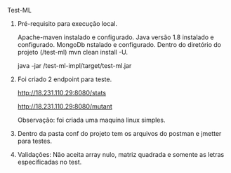 Test-ML

1) Pré-requisito para execução local.

   	Apache-maven instalado e configurado.
   	Java versão 1.8 instalado e configurado.
   	MongoDb nstalado e configurado.
  	Dentro do diretório do projeto (/test-ml)
   	mvn clean install -U.
   	
    java -jar /test-ml-impl/target/test-ml.jar
    
2) Foi criado 2 endpoint para teste.

    http://18.231.110.29:8080/stats
     
    http://18.231.110.29:8080/mutant
    
    Observação: foi criada uma maquina linux simples. 
    
3) Dentro da pasta conf do projeto tem os arquivos do postman e jmetter para testes.

4) Validações:
    Não aceita array nulo, matriz quadrada e somente as letras especificadas no test.